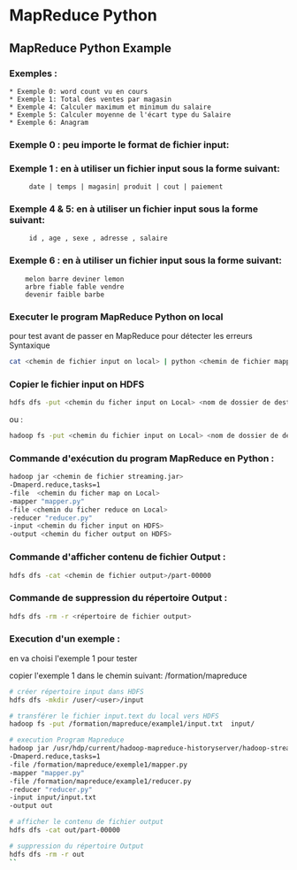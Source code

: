 # MapReduce Python
## MapReduce Python Example

### Exemples : 

	* Exemple 0: word count vu en cours
	* Exemple 1: Total des ventes par magasin
	* Exemple 4: Calculer maximum et minimum du salaire
	* Exemple 5: Calculer moyenne de l'écart type du Salaire
	* Exemple 6: Anagram 

### Exemple 0 : peu importe le format de fichier input:

### Exemple 1 : en à utiliser un fichier input sous la forme suivant:

		 date | temps | magasin| produit | cout | paiement

### Exemple 4 & 5: en à utiliser un fichier input sous la forme suivant:   

		 id , age , sexe , adresse , salaire

### Exemple 6 : en à utiliser un fichier input sous la forme suivant:

		melon barre deviner lemon
		arbre fiable fable vendre
		devenir faible barbe

### Executer le program MapReduce Python on local
pour test avant de passer en MapReduce pour détecter les erreurs Syntaxique
```bash
cat <chemin de fichier input on local> | python <chemin de fichier mapper.py on local> | python <chemin de fichier reducer.py on local>
```
### Copier le fichier input on HDFS
```bash
hdfs dfs -put <chemin du ficher input on Local> <nom de dossier de destination>
```
ou : 
```bash
hadoop fs -put <chemin du fichier input on Local> <nom de dossier de destination>
```
### Commande d'exécution du program MapReduce en Python :

```bash
hadoop jar <chemin de fichier streaming.jar> 
-Dmaperd.reduce,tasks=1
-file  <chemin du ficher map on Local>
-mapper "mapper.py"
-file <chemin du ficher reduce on Local>
-reducer "reducer.py"
-input <chemin du ficher input on HDFS>
-output <chemin du ficher output on HDFS>
```

### Commande d'afficher contenu de fichier Output :

```bash
hdfs dfs -cat <chemin de fichier output>/part-00000 
```

### Commande de suppression du répertoire Output :

```bash
hdfs dfs -rm -r <répertoire de fichier output>
```

### Execution d'un exemple :
en va choisi l'exemple 1 pour tester

copier l'exemple 1 dans le chemin suivant: /formation/mapreduce

```bash
# créer répertoire input dans HDFS
hdfs dfs -mkdir /user/<user>/input
```

```bash
# transférer le fichier input.text du local vers HDFS
hadoop fs -put /formation/mapreduce/example1/input.txt  input/ 
```

```bash
# execution Program Mapreduce
hadoop jar /usr/hdp/current/hadoop-mapreduce-historyserver/hadoop-streaming.jar
-Dmaperd.reduce,tasks=1
-file /formation/mapreduce/exemple1/mapper.py
-mapper "mapper.py"
-file /formation/mapreduce/example1/reducer.py
-reducer "reducer.py"
-input input/input.txt
-output out
```

```bash
# afficher le contenu de fichier output
hdfs dfs -cat out/part-00000 
```

```bash
# suppression du répertoire Output
hdfs dfs -rm -r out
``
